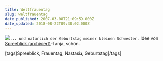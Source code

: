 ```yaml
---
title: Weltfrauentag
slug: weltfrauentag
date_published: 2007-03-08T21:09:59.000Z
date_updated: 2018-08-22T09:38:02.000Z
---
```


![](//picdump.thafaker.de/2007/03/welt-frau.png)`... und natürlich der Geburtstag meiner kleinen Schwester.`
Idee von [Spreeblick (archiviert)](http://web.archive.org/web/20060425043208/http://www.thafaker.de:80/)-Tanja, schön.

[tags]Spreeblick, Frauentag, Nastasia, Geburtstag[/tags]
